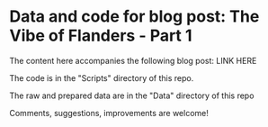 # Data and code for blog post: The Vibe of Flanders - Part 1

The content here accompanies the following blog post:
LINK HERE

The code is in the "Scripts" directory of this repo.

The raw and prepared data are in the "Data" directory of this repo

Comments, suggestions, improvements are welcome!
